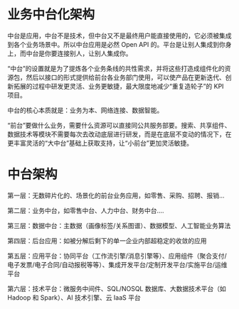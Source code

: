 # 业务中台化架构

中台是应用，中台不是技术，但中台又不是最终用户能直接使用的，它必须被集成到各个业务场景中。所以中台应用是必然 Open API 的。平台是让别人集成到你身上，而中台是你要连接别人，让别人集成你。

“中台”的设置就是为了提炼各个业务条线的共性需求，并将这些打造成组件化的资源包，然后以接口的形式提供给前台各业务部门使用，可以使产品在更新迭代、创新拓展的过程中研发更灵活、业务更敏捷，最大限度地减少“重复造轮子”的 KPI 项目。

中台的核心本质就是：业务为本、网络连接、数据智能。

“前台”要做什么业务，需要什么资源可以直接同公共服务部要。搜索、共享组件、数据技术等模块不需要每次去改动底层进行研发，而是在底层不变动的情况下，在更丰富灵活的“大中台”基础上获取支持，让“小前台”更加灵活敏捷。

# 中台架构

第一层：无数碎片化的、场景化的前台业务应用，如零售、采购、招聘、报销...

第二层：业务中台，如零售中台、人力中台、财务中台....

第三层：数据中台：主数据（画像标签/关系图谱）、数据模型、人工智能业务算法

第四层：后台应用：如被分解后剩下的单一企业内部超稳定的收敛的应用

第五层：应用平台：协同平台（工作流引擎/消息引擎等）、应用组件（聚合支付/电子发票/电子合同/自动报税等等）、集成开发平台/定制开发平台/实施平台/运维平台

第六层：技术平台：微服务中间件、SQL/NOSQL 数据库、大数据技术平台（如 Hadoop 和 Spark）、AI 技术引擎、云 IaaS 平台
